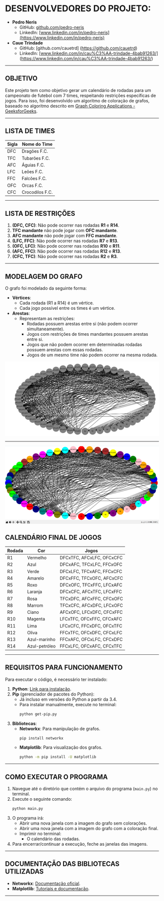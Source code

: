 # DESENVOLVEDORES DO PROJETO:
- **Pedro Neris**  
  - GitHub: [github.com/pedro-neris](https://github.com/pedro-neris)  
  - LinkedIn: [www.linkedin.com/in/pedro-neris](https://www.linkedin.com/in/pedro-neris)  
- **Caue Trindade**
  - GitHub: [github.com/cauetrd] (https://github.com/cauetrd)
  - LinkedIn: [www.linkedin.com/in/cau%C3%AA-trindade-4bab91263/] (https://www.linkedin.com/in/cau%C3%AA-trindade-4bab91263/)

---

## OBJETIVO

Este projeto tem como objetivo gerar um calendário de rodadas para um campeonato de futebol com 7 times, respeitando restrições específicas de jogos. Para isso, foi desenvolvido um algoritmo de coloração de grafos, baseado no algoritmo descrito em [Graph Coloring Applications - GeeksforGeeks](https://www.geeksforgeeks.org/graph-coloring-applications/).

---

## LISTA DE TIMES

| Sigla | Nome do Time    |
| ----- | --------------- |
| DFC   | Dragões F.C.    |
| TFC   | Tubarões F.C.   |
| AFC   | Águias F.C.     |
| LFC   | Leões F.C.      |
| FFC   | Falcões F.C.    |
| OFC   | Orcas F.C.      |
| CFC   | Crocodilos F.C. |

---

## LISTA DE RESTRIÇÕES

1. **(DFC, CFC)**: Não pode ocorrer nas rodadas **R1** e **R14**.
2. **TFC mandante** não pode jogar com **OFC mandante**.
3. **AFC mandante** não pode jogar com **FFC mandante**.
4. **(LFC, FFC)**: Não pode ocorrer nas rodadas **R7** e **R13**.
5. **(OFC, LFC)**: Não pode ocorrer nas rodadas **R10** e **R11**.
6. **(AFC, FFC)**: Não pode ocorrer nas rodadas **R12** e **R13**.
7. **(CFC, TFC)**: Não pode ocorrer nas rodadas **R2** e **R3**.

---

## MODELAGEM DO GRAFO

O grafo foi modelado da seguinte forma:

- **Vértices**:
  - Cada rodada (R1 a R14) é um vértice.
  - Cada jogo possível entre os times é um vértice.
- **Arestas**:
  - Representam as restrições:
    - Rodadas possuem arestas entre si (não podem ocorrer simultaneamente).
    - Jogos com restrições de times mandantes possuem arestas entre si.
    - Jogos que não podem ocorrer em determinadas rodadas possuem arestas com essas rodadas.
    - Jogos de um mesmo time não podem ocorrer na mesma rodada.

![Grafo modelado e sem coloração](./sem%20coloração.png)

---


![Grafo modelado e com coloração](./coloração.png)

## CALENDÁRIO FINAL DE JOGOS

| Rodada | Cor           | Jogos                     |
| ------ | ------------- | ------------------------- |
| R1     | Vermelho      | DFCxTFC, AFCxLFC, OFCxCFC |
| R2     | Azul          | DFCxAFC, TFCxLFC, FFCxOFC |
| R3     | Verde         | DFCxLFC, TFCxAFC, FFCxCFC |
| R4     | Amarelo       | DFCxFFC, TFCxOFC, AFCxCFC |
| R5     | Roxo          | DFCxOFC, TFCxFFC, LFCxAFC |
| R6     | Laranja       | DFCxCFC, AFCxTFC, LFCxFFC |
| R7     | Rosa          | TFCxDFC, AFCxFFC, CFCxOFC |
| R8     | Marrom        | TFCxCFC, AFCxDFC, LFCxOFC |
| R9     | Ciano         | AFCxOFC, LFCxDFC, CFCxFFC |
| R10    | Magenta       | LFCxTFC, OFCxFFC, CFCxAFC |
| R11    | Lima          | LFCxCFC, FFCxDFC, OFCxTFC |
| R12    | Oliva         | FFCxTFC, OFCxDFC, CFCxLFC |
| R13    | Azul-marinho  | FFCxAFC, OFCxLFC, CFCxDFC |
| R14    | Azul-petróleo | FFCxLFC, OFCxAFC, CFCxTFC |

---

## REQUISITOS PARA FUNCIONAMENTO

Para executar o código, é necessário ter instalado:

1. **Python**: [Link para instalação](https://www.python.org/downloads/).
2. **Pip** (gerenciador de pacotes do Python):
   - Já incluso em versões do Python a partir da 3.4.
   - Para instalar manualmente, execute no terminal:
     ```bash
     python get-pip.py
     ```
3. **Bibliotecas**:
   - **Networkx**: Para manipulação de grafos.
     ```bash
     pip install networkx
     ```
   - **Matplotlib**: Para visualização dos grafos.
     ```bash
     python -m pip install -U matplotlib
     ```

---

## COMO EXECUTAR O PROGRAMA

1. Navegue até o diretório que contém o arquivo do programa (`main.py`) no terminal.
2. Execute o seguinte comando:
   ```bash
   python main.py
   ```
3. O programa irá:
   - Abrir uma nova janela com a imagem do grafo sem colorações.
   - Abrir uma nova janela com a imagem do grafo com a coloração final.
   - Imprimir no terminal:
     - O calendário das rodadas.
4. Para encerrar/continuar a execução, feche as janelas das imagens.

---

## DOCUMENTAÇÃO DAS BIBLIOTECAS UTILIZADAS

- **Networkx**: [Documentação oficial](https://networkx.org/documentation).
- **Matplotlib**: [Tutoriais e documentação](https://matplotlib.org/stable/tutorials).

---
